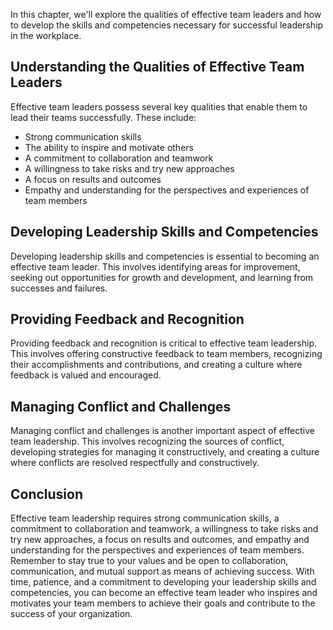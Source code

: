 
In this chapter, we'll explore the qualities of effective team leaders and how to develop the skills and competencies necessary for successful leadership in the workplace.

Understanding the Qualities of Effective Team Leaders
-----------------------------------------------------

Effective team leaders possess several key qualities that enable them to lead their teams successfully. These include:

* Strong communication skills
* The ability to inspire and motivate others
* A commitment to collaboration and teamwork
* A willingness to take risks and try new approaches
* A focus on results and outcomes
* Empathy and understanding for the perspectives and experiences of team members

Developing Leadership Skills and Competencies
---------------------------------------------

Developing leadership skills and competencies is essential to becoming an effective team leader. This involves identifying areas for improvement, seeking out opportunities for growth and development, and learning from successes and failures.

Providing Feedback and Recognition
----------------------------------

Providing feedback and recognition is critical to effective team leadership. This involves offering constructive feedback to team members, recognizing their accomplishments and contributions, and creating a culture where feedback is valued and encouraged.

Managing Conflict and Challenges
--------------------------------

Managing conflict and challenges is another important aspect of effective team leadership. This involves recognizing the sources of conflict, developing strategies for managing it constructively, and creating a culture where conflicts are resolved respectfully and constructively.

Conclusion
----------

Effective team leadership requires strong communication skills, a commitment to collaboration and teamwork, a willingness to take risks and try new approaches, a focus on results and outcomes, and empathy and understanding for the perspectives and experiences of team members. Remember to stay true to your values and be open to collaboration, communication, and mutual support as means of achieving success. With time, patience, and a commitment to developing your leadership skills and competencies, you can become an effective team leader who inspires and motivates your team members to achieve their goals and contribute to the success of your organization.

